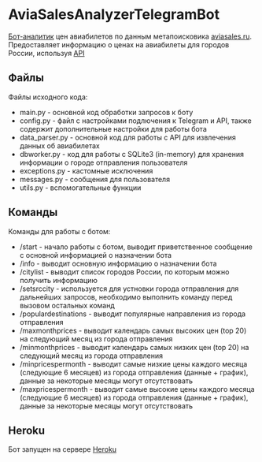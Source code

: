# AviaSalesAnalyzerTelegramBot

[Бот-аналитик](t.me/AviaSalesAnalyzerTelegramBot) цен авиабилетов по данным метапоисковика [aviasales.ru](https://www.aviasales.ru/).
Предоставляет информацию о ценах на авиабилеты для городов России, используя [API](https://support.travelpayouts.com/hc/ru/articles/203956163-Aviasales-API-%D0%B4%D0%BE%D1%81%D1%82%D1%83%D0%BF%D0%B0-%D0%B)

## Файлы
Файлы исходного кода:

* main.py - основной код обработки запросов к боту
* config.py - файл с настройками подлючения к Telegram и API, также содержит дополнительные настройки для работы бота
* data_parser.py - основной код для работы с API для извлечения данных об авиабилетах
* dbworker.py - код для работы с SQLite3 (in-memory) для хранения информации о городе отправления пользователя
* exceptions.py - кастомные исключения
* messages.py - сообщения для пользователя
* utils.py - вспомогательные функции

## Команды
Команды для работы с ботом:
* /start - начало работы с ботом, выводит приветственное сообщение с основной информацией о назначении бота
* /info - выводит основную информацию о назначении бота
* /citylist - выводит список городов России, по которым можно получить информацию
* /setsrccity - используется для устновки города отправления для дальнейших запросов, необходимо выполнить команду перед вызовом остальных команд
* /populardestinations - выводит популярные направления из города отправления
* /maxmonthprices - выводит календарь самых высоких цен (top 20) на следующий месяц из города отправления
* /minmonthprices - выводит календарь самых низких цен (top 20) на следующий месяц  из города отправления
* /minpricespermonth - выводит самые низкие цены каждого месяца (следующие 6 месяцев) из города отправления (данные + график), данные за некоторые месяцы могут отсутствовать
* /maxpricespermonth - выводит самые высокие цены каждого месяца (следующие 6 месяцев) из города отправления (данные + график), данные за некоторые месяцы могут отсутствовать

## Heroku
Бот запущен на сервере [Heroku](https://dashboard.heroku.com/apps/aviasalesanalyzerbot) 